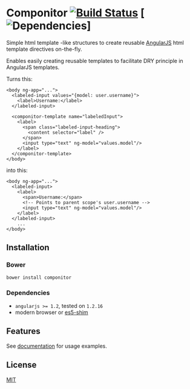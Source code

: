 Componitor [![Build Status](https://secure.travis-ci.org/NitorCreations/componitor.png)](https://travis-ci.org/NitorCreations/componitor) [![Dependencies](https://david-dm.org/NitorCreations/componitor.png)]
=========

  Simple html template -like structures to create reusable [AngularJS](https://angularjs.org) html template directives on-the-fly.
  
  Enables easily creating reusable templates to facilitate DRY principle in AngularJS templates.
  
Turns this:

    <body ng-app="...">
      <labeled-input values="{model: user.username}">
        <label>Username:</label>
      </labeled-input>
        
      <componitor-template name="labeledInput">
        <label>
          <span class="labeled-input-heading">
            <content selector="label" />
          </span>
          <input type="text" ng-model="values.model"/>
        </label>
      </componitor-template>
    </body>

into this:

    <body ng-app="...">
      <labeled-input>
        <label>
          <span>Username:</span>
          <!-- Points to parent scope's user.username -->
          <input type="text" ng-model="values.model"/> 
        </label>
      </labeled-input>
        ...
    </body>

## Installation

### Bower

    bower install componitor
    
### Dependencies
* `angularjs >= 1.2`, tested on `1.2.16`
*  modern browser or [es5-shim](https://github.com/es-shims/es5-shim)

## Features

See [documentation](https://nitorcreations.github.io/componitor/) for usage examples.

## License

  [MIT](LICENSE)
